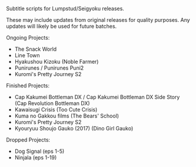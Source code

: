 Subtitle scripts for Lumpstud/Seigyoku releases.

These may include updates from original releases for quality purposes. Any updates will likely be used for future batches.

Ongoing Projects:
- The Snack World
- Line Town
- Hyakushou Kizoku (Noble Farmer)
- Punirunes / Punirunes Puni2
- Kuromi's Pretty Journey S2

Finished Projects:
- Cap Kakumei Bottleman DX / Cap Kakumei Bottleman DX Side Story (Cap Revolution Bottleman DX)
- Kawaisugi Crisis (Too Cute Crisis)
- Kuma no Gakkou films (The Bears' School)
- Kuromi's Pretty Journey S2
- Kyouryuu Shoujo Gauko (2017) (Dino Girl Gauko)

Dropped Projects:
- Dog Signal (eps 1-5)
- Ninjala (eps 1-19)